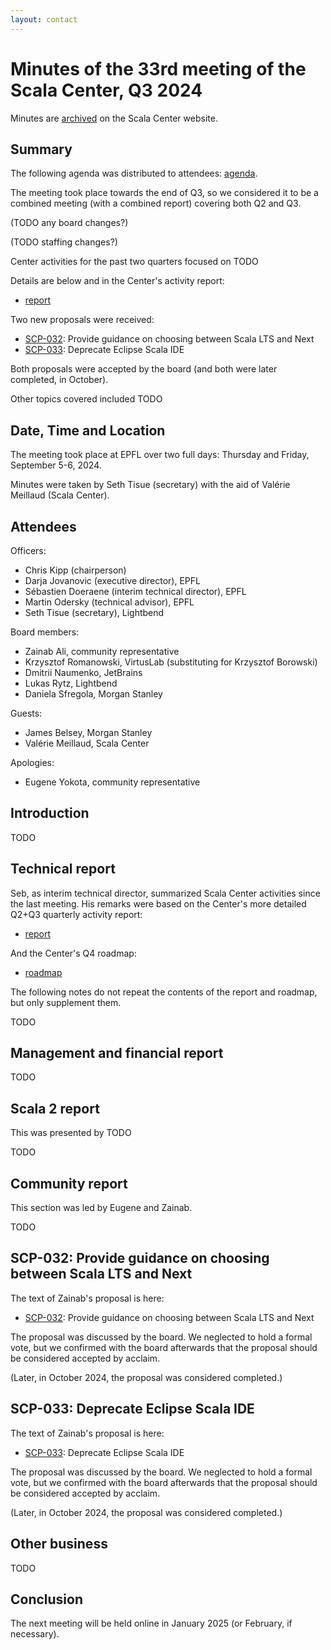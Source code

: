 ```yaml
---
layout: contact
---
```


# Minutes of the 33rd meeting of the Scala Center, Q3 2024

Minutes are [archived](https://scala.epfl.ch/records.html) on the
Scala Center website.

## Summary

The following agenda was distributed to attendees:
[agenda](TODO).

The meeting took place towards the end of Q3, so we considered it to
be a combined meeting (with a combined report) covering both Q2 and
Q3.

(TODO any board changes?)

(TODO staffing changes?)

Center activities for the past two quarters focused on TODO

Details are below and in the Center's activity report:

* [report](https://scala.epfl.ch/records/2024-Q2-Q3-activity-report.html)

Two new proposals were received:

* [SCP-032](https://github.com/scalacenter/advisoryboard/blob/main/proposals/032-scala-version-guidance.md): Provide guidance on choosing between Scala LTS and Next
* [SCP-033](https://github.com/scalacenter/advisoryboard/blob/main/proposals/033-deprecate-scala-ide.md): Deprecate Eclipse Scala IDE

Both proposals were accepted by the board (and both were later
completed, in October).

Other topics covered included TODO

## Date, Time and Location

The meeting took place at EPFL over two full days: Thursday and
Friday, September 5-6, 2024.

Minutes were taken by Seth Tisue (secretary) with the aid of
Valérie Meillaud (Scala Center).

## Attendees

Officers:

* Chris Kipp (chairperson)
* Darja Jovanovic (executive director), EPFL
* Sébastien Doeraene (interim technical director), EPFL
* Martin Odersky (technical advisor), EPFL
* Seth Tisue (secretary), Lightbend

Board members:

* Zainab Ali, community representative
* Krzysztof Romanowski, VirtusLab (substituting for Krzysztof Borowski)
* Dmitrii Naumenko, JetBrains
* Lukas Rytz, Lightbend
* Daniela Sfregola, Morgan Stanley

Guests:

* James Belsey, Morgan Stanley
* Valérie Meillaud, Scala Center

Apologies:

* Eugene Yokota, community representative

## Introduction

TODO

## Technical report

Seb, as interim technical director, summarized Scala Center activities
since the last meeting. His remarks were based on the Center's more
detailed Q2+Q3 quarterly activity report:

* [report](https://scala.epfl.ch/records/2024-Q2-Q3-activity-report.html)

And the Center's Q4 roadmap:

* [roadmap](https://scala.epfl.ch/records/2024-Q4-roadmap.html)

The following notes do not repeat the contents of the report and
roadmap, but only supplement them.

TODO

## Management and financial report

TODO

## Scala 2 report

This was presented by TODO

TODO

## Community report

This section was led by Eugene and Zainab.

TODO

## SCP-032: Provide guidance on choosing between Scala LTS and Next

The text of Zainab's proposal is here:

* [SCP-032](https://github.com/scalacenter/advisoryboard/blob/main/proposals/032-scala-version-guidance.md): Provide guidance on choosing between Scala LTS and Next

The proposal was discussed by the board. We neglected to hold a formal
vote, but we confirmed with the board afterwards that the proposal
should be considered accepted by acclaim.

(Later, in October 2024, the proposal was considered completed.)

## SCP-033: Deprecate Eclipse Scala IDE

The text of Zainab's proposal is here:

* [SCP-033](https://github.com/scalacenter/advisoryboard/blob/main/proposals/033-deprecate-scala-ide.md): Deprecate Eclipse Scala IDE

The proposal was discussed by the board. We neglected to hold a formal
vote, but we confirmed with the board afterwards that the proposal
should be considered accepted by acclaim.

(Later, in October 2024, the proposal was considered completed.)

## Other business

TODO

## Conclusion

The next meeting will be held online in January 2025 (or February, if
necessary).

